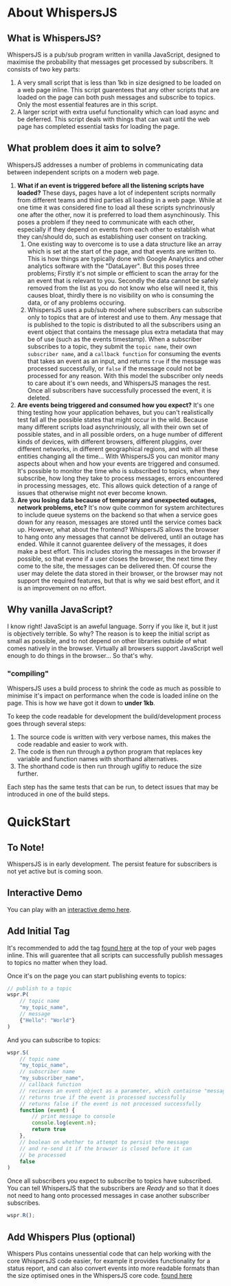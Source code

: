 # About WhispersJS
## What is WhispersJS?
WhispersJS is a pub/sub program written in vanilla JavaScript, designed to maximise the probability that messages get processed by subscribers. It consists of two key parts:
1. A very small script that is less than 1kb in size designed to be loaded on a web page inline. This script guarentees that any other scripts that are loaded on the page can both push messages and subscribe to topics. Only the most essential features are in this script.
1. A larger script with extra useful functionality which can load async and be deferred. This script deals with things that can wait until the web page has completed essential tasks for loading the page.

## What problem does it aim to solve?
WhispersJS addresses a number of problems in communicating data between independent scripts on a modern web page.

1. **What if an event is triggered before all the listening scripts have loaded?** These days, pages have a lot of indepentent scripts normally from different teams and third parties all loading in a web page. While at one time it was considered fine to load all these scripts synchrinously one after the other, now it is preferred to load them asynchinously. This poses a problem if they need to communicate with each other, especially if they depend on events from each other to establish what they can/should do, such as establishing user consent on tracking. 
	1. One existing way to overcome is to use a data structure like an array which is set at the start of the page, and that events are written to. This is how things are typically done with Google Analytics and other analytics software with the "DataLayer". But this poses three problems; Firstly it's not simple or efficient to scan the array for the an event that is relevant to you. Secondly the data cannot be safely removed from the list as you do not know who else will need it, this causes bloat, thirdly there is no visibility on who is consuming the data, or of any problems occuring.
	1. WhispersJS uses a pub/sub model where subscribers can subscribe only to topics that are of interest and use to them. Any message that is published to the topic is distributed to all the subscribers using an event object that contains the message plus extra metadata that may be of use (such as the events timestamp). When a subscriber subscribes to a topic, they submit the `topic name`, their own `subscriber name`, and a `callback function` for consuming the events that takes an event as an input, and returns `true` if the message was processed successfully, or `false` if the message could not be processed for any reason. With this model the subscriber only needs to care about it's own needs, and WhispersJS manages the rest. Once all subscribers have successfully processed the event, it is deleted.
1. **Are events being triggered and consumed how you expect?** It's one thing testing how your application behaves, but you can't realistically test fall all the possible states that might occur in the wild. Because many different scripts load asynchriniously, all with their own set of possible states, and in all possible orders, on a huge number of different kinds of devices, with different browsers, different pluggins, over different networks, in different geographical regions, and with all these entities changing all the time... With WhispersJS you can monitor many aspects about when and how your events are triggered and consumed. It's possible to monitor the time who is subscribed to topics, when they subscribe, how long they take to process messages, errors encountered in processing messages, etc. This allows quick detection of a range of issues that otherwise might not ever become known.
1. **Are you losing data because of temporary and unexpected outages, network problems, etc?** It's now quite common for system architectures to include queue systems on the backend so that when a service goes down for any reason, messages are stored until the service comes back up. However, what about the frontend? WhispersJS allows the browser to hang onto any messages that cannot be delivered, until an outage has ended. While it cannot guarentee delivery of the messages, it does make a best effort. This includes storing the messages in the browser if possible, so that evene if a user closes the browser, the next time they come to the site, the messages can be delivered then. Of course the user may delete the data stored in their browser, or the browser may not support the required features, but that is why we said best effort, and it is an improvement on no effort.

## Why vanilla JavaScript?
I know right! JavaScipt is an aweful language. Sorry if you like it, but it just is objectively terrible. So why? The reason is to keep the initial script as small as possible, and to not depend on other libraries outside of what comes natively in the browser. Virtually all browsers support JavaScript well enough to do things in the browser... So that's why.
### "compiling"
WhispersJS uses a build process to shrink the code as much as possible to minimise it's impact on performance when the code is loaded inline on the page. This is how we have got it down to **under 1kb**.

To keep the code readable for development the build/development process goes through several steps:
1. The source code is written with very verbose names, this makes the code readable and easier to work with.
2. The code is then run through a python program that replaces key variable and function names with shorthand alternatives.
3. The shorthand code is then run through uglifiy to reduce the size further.

Each step has the same tests that can be run, to detect issues that may be introduced in one of the build steps.

# QuickStart
## To Note!
WhispersJS is in early development. The persist feature for subscribers is not yet active but is coming soon.
## Interactive Demo
You can play with an [interactive demo here](demo/demo.html).
## Add Initial Tag
It's recommended to add the tag [found here](whispersjs_tag.html) at the top of your web pages inline. This will guarentee that all scripts can successfully publish messages to topics no matter when they load.

Once it's on the page you can start publishing events to topics:
```js
// publish to a topic
wspr.P(
	// topic name
	"my_topic_name",
	// message 
	{"Hello": "World"}
)
```
And you can subscribe to topics:
```js
wspr.S(
	// topic name
	"my_topic_name",
	// subscriber name
	"my_subscriber_name",
	// callback function
	// recieves an event object as a parameter, which containse "message"
	// returns true if the event is processed successfully
	// returns false if the event is not processed successfully
	function (event) {
		// print message to console
		console.log(event.m);
		return true
	},
	// boolean on whether to attempt to persist the message 
	// and re-send it if the browser is closed before it can 
	// be processed
	false
)
```
Once all subscribers you expect to subscribe to topics have subscribed. You can tell WhispersJS that the subscribers are *Ready* and so that it does not need to hang onto processed messages in case another subscriber subscribes.
```js
wspr.R();
```
## Add Whispers Plus (optional)
Whispers Plus contains unessential code that can help working with the core WhispersJS code easier, for example it provides functionality for a status report, and can also convert events into more readable formats than the size optimised ones in the WhispersJS core code.
[found here](whispers_plus.js)
